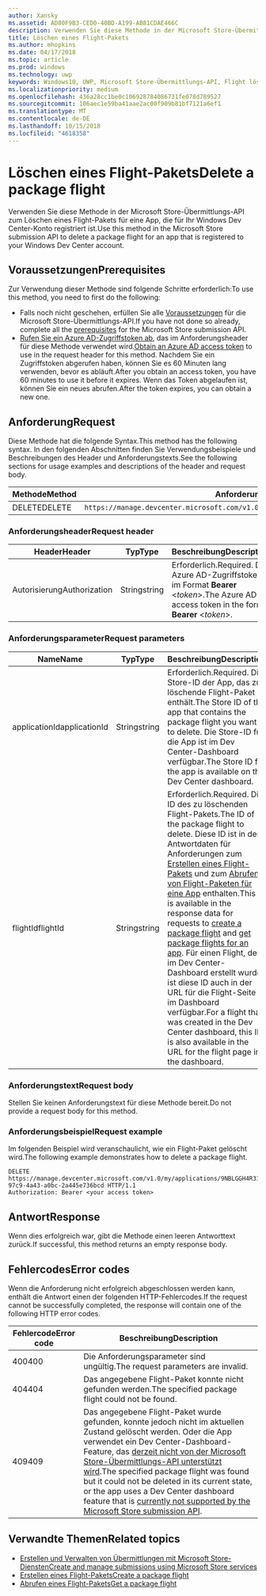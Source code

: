 ```yaml
---
author: Xansky
ms.assetid: AD80F9B3-CED0-40BD-A199-AB81CDAE466C
description: Verwenden Sie diese Methode in der Microsoft Store-Übermittlungs-API zum Löschen eines Flight-Pakets für eine App, die für Ihr Windows Dev Center-Konto registriert ist.
title: Löschen eines Flight-Pakets
ms.author: mhopkins
ms.date: 04/17/2018
ms.topic: article
ms.prod: windows
ms.technology: uwp
keywords: Windows10, UWP, Microsoft Store-Übermittlungs-API, Flight löschen
ms.localizationpriority: medium
ms.openlocfilehash: 436a28cc1be0c106928784086731fe078d789527
ms.sourcegitcommit: 106aec1e59ba41aae2ac00f909b81bf7121a6ef1
ms.translationtype: MT
ms.contentlocale: de-DE
ms.lasthandoff: 10/15/2018
ms.locfileid: "4618358"
---
```

# <a name="delete-a-package-flight"></a><span data-ttu-id="eeae1-104">Löschen eines Flight-Pakets</span><span class="sxs-lookup"><span data-stu-id="eeae1-104">Delete a package flight</span></span>

<span data-ttu-id="eeae1-105">Verwenden Sie diese Methode in der Microsoft Store-Übermittlungs-API zum Löschen eines Flight-Pakets für eine App, die für Ihr Windows Dev Center-Konto registriert ist.</span><span class="sxs-lookup"><span data-stu-id="eeae1-105">Use this method in the Microsoft Store submission API to delete a package flight for an app that is registered to your Windows Dev Center account.</span></span>


## <a name="prerequisites"></a><span data-ttu-id="eeae1-106">Voraussetzungen</span><span class="sxs-lookup"><span data-stu-id="eeae1-106">Prerequisites</span></span>

<span data-ttu-id="eeae1-107">Zur Verwendung dieser Methode sind folgende Schritte erforderlich:</span><span class="sxs-lookup"><span data-stu-id="eeae1-107">To use this method, you need to first do the following:</span></span>

* <span data-ttu-id="eeae1-108">Falls noch nicht geschehen, erfüllen Sie alle [Voraussetzungen](create-and-manage-submissions-using-windows-store-services.md#prerequisites) für die Microsoft Store-Übermittlungs-API.</span><span class="sxs-lookup"><span data-stu-id="eeae1-108">If you have not done so already, complete all the [prerequisites](create-and-manage-submissions-using-windows-store-services.md#prerequisites) for the Microsoft Store submission API.</span></span>
* <span data-ttu-id="eeae1-109">[Rufen Sie ein Azure AD-Zugriffstoken ab](create-and-manage-submissions-using-windows-store-services.md#obtain-an-azure-ad-access-token), das im Anforderungsheader für diese Methode verwendet wird.</span><span class="sxs-lookup"><span data-stu-id="eeae1-109">[Obtain an Azure AD access token](create-and-manage-submissions-using-windows-store-services.md#obtain-an-azure-ad-access-token) to use in the request header for this method.</span></span> <span data-ttu-id="eeae1-110">Nachdem Sie ein Zugriffstoken abgerufen haben, können Sie es 60 Minuten lang verwenden, bevor es abläuft.</span><span class="sxs-lookup"><span data-stu-id="eeae1-110">After you obtain an access token, you have 60 minutes to use it before it expires.</span></span> <span data-ttu-id="eeae1-111">Wenn das Token abgelaufen ist, können Sie ein neues abrufen.</span><span class="sxs-lookup"><span data-stu-id="eeae1-111">After the token expires, you can obtain a new one.</span></span>

## <a name="request"></a><span data-ttu-id="eeae1-112">Anforderung</span><span class="sxs-lookup"><span data-stu-id="eeae1-112">Request</span></span>

<span data-ttu-id="eeae1-113">Diese Methode hat die folgende Syntax.</span><span class="sxs-lookup"><span data-stu-id="eeae1-113">This method has the following syntax.</span></span> <span data-ttu-id="eeae1-114">In den folgenden Abschnitten finden Sie Verwendungsbeispiele und Beschreibungen des Header und Anforderungstexts.</span><span class="sxs-lookup"><span data-stu-id="eeae1-114">See the following sections for usage examples and descriptions of the header and request body.</span></span>

| <span data-ttu-id="eeae1-115">Methode</span><span class="sxs-lookup"><span data-stu-id="eeae1-115">Method</span></span> | <span data-ttu-id="eeae1-116">Anforderungs-URI</span><span class="sxs-lookup"><span data-stu-id="eeae1-116">Request URI</span></span>                                                      |
|--------|------------------------------------------------------------------|
| <span data-ttu-id="eeae1-117">DELETE</span><span class="sxs-lookup"><span data-stu-id="eeae1-117">DELETE</span></span>    | ```https://manage.devcenter.microsoft.com/v1.0/my/applications/{applicationId}/flights/{flightId}``` |


### <a name="request-header"></a><span data-ttu-id="eeae1-118">Anforderungsheader</span><span class="sxs-lookup"><span data-stu-id="eeae1-118">Request header</span></span>

| <span data-ttu-id="eeae1-119">Header</span><span class="sxs-lookup"><span data-stu-id="eeae1-119">Header</span></span>        | <span data-ttu-id="eeae1-120">Typ</span><span class="sxs-lookup"><span data-stu-id="eeae1-120">Type</span></span>   | <span data-ttu-id="eeae1-121">Beschreibung</span><span class="sxs-lookup"><span data-stu-id="eeae1-121">Description</span></span>                                                                 |
|---------------|--------|-----------------------------------------------------------------------------|
| <span data-ttu-id="eeae1-122">Autorisierung</span><span class="sxs-lookup"><span data-stu-id="eeae1-122">Authorization</span></span> | <span data-ttu-id="eeae1-123">String</span><span class="sxs-lookup"><span data-stu-id="eeae1-123">string</span></span> | <span data-ttu-id="eeae1-124">Erforderlich.</span><span class="sxs-lookup"><span data-stu-id="eeae1-124">Required.</span></span> <span data-ttu-id="eeae1-125">Das Azure AD-Zugriffstoken im Format **Bearer** &lt;*token*&gt;.</span><span class="sxs-lookup"><span data-stu-id="eeae1-125">The Azure AD access token in the form **Bearer** &lt;*token*&gt;.</span></span> |


### <a name="request-parameters"></a><span data-ttu-id="eeae1-126">Anforderungsparameter</span><span class="sxs-lookup"><span data-stu-id="eeae1-126">Request parameters</span></span>

| <span data-ttu-id="eeae1-127">Name</span><span class="sxs-lookup"><span data-stu-id="eeae1-127">Name</span></span>        | <span data-ttu-id="eeae1-128">Typ</span><span class="sxs-lookup"><span data-stu-id="eeae1-128">Type</span></span>   | <span data-ttu-id="eeae1-129">Beschreibung</span><span class="sxs-lookup"><span data-stu-id="eeae1-129">Description</span></span>                                                                 |
|---------------|--------|-----------------------------------------------------------------------------|
| <span data-ttu-id="eeae1-130">applicationId</span><span class="sxs-lookup"><span data-stu-id="eeae1-130">applicationId</span></span> | <span data-ttu-id="eeae1-131">String</span><span class="sxs-lookup"><span data-stu-id="eeae1-131">string</span></span> | <span data-ttu-id="eeae1-132">Erforderlich.</span><span class="sxs-lookup"><span data-stu-id="eeae1-132">Required.</span></span> <span data-ttu-id="eeae1-133">Die Store-ID der App, das zu löschende Flight-Paket enthält.</span><span class="sxs-lookup"><span data-stu-id="eeae1-133">The Store ID of the app that contains the package flight you want to delete.</span></span> <span data-ttu-id="eeae1-134">Die Store-ID für die App ist im Dev Center-Dashboard verfügbar.</span><span class="sxs-lookup"><span data-stu-id="eeae1-134">The Store ID for the app is available on the Dev Center dashboard.</span></span>  |
| <span data-ttu-id="eeae1-135">flightId</span><span class="sxs-lookup"><span data-stu-id="eeae1-135">flightId</span></span> | <span data-ttu-id="eeae1-136">String</span><span class="sxs-lookup"><span data-stu-id="eeae1-136">string</span></span> | <span data-ttu-id="eeae1-137">Erforderlich.</span><span class="sxs-lookup"><span data-stu-id="eeae1-137">Required.</span></span> <span data-ttu-id="eeae1-138">Die ID des zu löschenden Flight-Pakets.</span><span class="sxs-lookup"><span data-stu-id="eeae1-138">The ID of the package flight to delete.</span></span> <span data-ttu-id="eeae1-139">Diese ID ist in den Antwortdaten für Anforderungen zum [Erstellen eines Flight-Pakets](create-a-flight.md) und zum [Abrufen von Flight-Paketen für eine App](get-flights-for-an-app.md) enthalten.</span><span class="sxs-lookup"><span data-stu-id="eeae1-139">This ID is available in the response data for requests to [create a package flight](create-a-flight.md) and [get package flights for an app](get-flights-for-an-app.md).</span></span> <span data-ttu-id="eeae1-140">Für einen Flight, der im Dev Center-Dashboard erstellt wurde, ist diese ID auch in der URL für die Flight-Seite im Dashboard verfügbar.</span><span class="sxs-lookup"><span data-stu-id="eeae1-140">For a flight that was created in the Dev Center dashboard, this ID is also available in the URL for the flight page in the dashboard.</span></span>  |


### <a name="request-body"></a><span data-ttu-id="eeae1-141">Anforderungstext</span><span class="sxs-lookup"><span data-stu-id="eeae1-141">Request body</span></span>

<span data-ttu-id="eeae1-142">Stellen Sie keinen Anforderungstext für diese Methode bereit.</span><span class="sxs-lookup"><span data-stu-id="eeae1-142">Do not provide a request body for this method.</span></span>


### <a name="request-example"></a><span data-ttu-id="eeae1-143">Anforderungsbeispiel</span><span class="sxs-lookup"><span data-stu-id="eeae1-143">Request example</span></span>

<span data-ttu-id="eeae1-144">Im folgenden Beispiel wird veranschaulicht, wie ein Flight-Paket gelöscht wird.</span><span class="sxs-lookup"><span data-stu-id="eeae1-144">The following example demonstrates how to delete a package flight.</span></span>

```
DELETE https://manage.devcenter.microsoft.com/v1.0/my/applications/9NBLGGH4R315/flights/43e448df-97c9-4a43-a0bc-2a445e736bcd HTTP/1.1
Authorization: Bearer <your access token>
```

## <a name="response"></a><span data-ttu-id="eeae1-145">Antwort</span><span class="sxs-lookup"><span data-stu-id="eeae1-145">Response</span></span>

<span data-ttu-id="eeae1-146">Wenn dies erfolgreich war, gibt die Methode einen leeren Antworttext zurück.</span><span class="sxs-lookup"><span data-stu-id="eeae1-146">If successful, this method returns an empty response body.</span></span>

## <a name="error-codes"></a><span data-ttu-id="eeae1-147">Fehlercodes</span><span class="sxs-lookup"><span data-stu-id="eeae1-147">Error codes</span></span>

<span data-ttu-id="eeae1-148">Wenn die Anforderung nicht erfolgreich abgeschlossen werden kann, enthält die Antwort einen der folgenden HTTP-Fehlercodes.</span><span class="sxs-lookup"><span data-stu-id="eeae1-148">If the request cannot be successfully completed, the response will contain one of the following HTTP error codes.</span></span>

| <span data-ttu-id="eeae1-149">Fehlercode</span><span class="sxs-lookup"><span data-stu-id="eeae1-149">Error code</span></span> |  <span data-ttu-id="eeae1-150">Beschreibung</span><span class="sxs-lookup"><span data-stu-id="eeae1-150">Description</span></span>                                                                                                                                                                           |
|--------|------------------|
| <span data-ttu-id="eeae1-151">400</span><span class="sxs-lookup"><span data-stu-id="eeae1-151">400</span></span>  | <span data-ttu-id="eeae1-152">Die Anforderungsparameter sind ungültig.</span><span class="sxs-lookup"><span data-stu-id="eeae1-152">The request parameters are invalid.</span></span> |
| <span data-ttu-id="eeae1-153">404</span><span class="sxs-lookup"><span data-stu-id="eeae1-153">404</span></span>  | <span data-ttu-id="eeae1-154">Das angegebene Flight-Paket konnte nicht gefunden werden.</span><span class="sxs-lookup"><span data-stu-id="eeae1-154">The specified package flight could not be found.</span></span>  |
| <span data-ttu-id="eeae1-155">409</span><span class="sxs-lookup"><span data-stu-id="eeae1-155">409</span></span>  | <span data-ttu-id="eeae1-156">Das angegebene Flight-Paket wurde gefunden, konnte jedoch nicht im aktuellen Zustand gelöscht werden. Oder die App verwendet ein Dev Center-Dashboard-Feature, das [derzeit nicht von der Microsoft Store-Übermittlungs-API unterstützt wird](create-and-manage-submissions-using-windows-store-services.md#not_supported).</span><span class="sxs-lookup"><span data-stu-id="eeae1-156">The specified package flight was found but it could not be deleted in its current state, or the app uses a Dev Center dashboard feature that is [currently not supported by the Microsoft Store submission API](create-and-manage-submissions-using-windows-store-services.md#not_supported).</span></span> |   


## <a name="related-topics"></a><span data-ttu-id="eeae1-157">Verwandte Themen</span><span class="sxs-lookup"><span data-stu-id="eeae1-157">Related topics</span></span>

* [<span data-ttu-id="eeae1-158">Erstellen und Verwalten von Übermittlungen mit Microsoft Store-Diensten</span><span class="sxs-lookup"><span data-stu-id="eeae1-158">Create and manage submissions using Microsoft Store services</span></span>](create-and-manage-submissions-using-windows-store-services.md)
* [<span data-ttu-id="eeae1-159">Erstellen eines Flight-Pakets</span><span class="sxs-lookup"><span data-stu-id="eeae1-159">Create a package flight</span></span>](create-a-flight.md)
* [<span data-ttu-id="eeae1-160">Abrufen eines Flight-Pakets</span><span class="sxs-lookup"><span data-stu-id="eeae1-160">Get a package flight</span></span>](get-a-flight.md)
